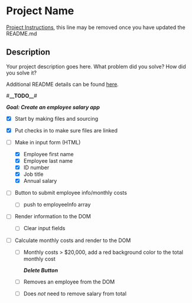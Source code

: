 # Project Name

[Project Instructions](./INSTRUCTIONS.md), this line may be removed once you have updated the README.md

## Description

Your project description goes here. What problem did you solve? How did you solve it?

Additional README details can be found [here](https://github.com/PrimeAcademy/readme-template/blob/master/README.md).

#**\_\_**TODO**\_\_**#

**_Goal: Create an employee salary app_**

- [x] Start by making files and sourcing
- [x] Put checks in to make sure files are linked

- [ ] Make in input form (HTML)
  - [x] Employee first name
  - [x] Employee last name
  - [x] ID number
  - [x] Job title
  - [x] Annual salary
- [ ] Button to submit employee info/monthly costs
  - [ ] push to employeeInfo array
- [ ] Render information to the DOM
  - [ ] Clear input fields
- [ ] Calculate monthly costs and render to the DOM

  - [ ] Monthly costs > $20,000, add a red background color to the total monthly cost

    **_Delete Button_**

  - [ ] Removes an employee from the DOM
  - [ ] Does _not_ need to remove salary from total
